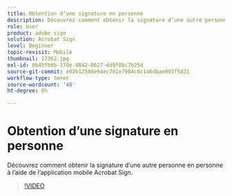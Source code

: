 ```yaml
---
title: Obtention d’une signature en personne
description: Découvrez comment obtenir la signature d’une autre personne en personne à l’aide de l’application mobile Acrobat Sign
role: User
product: adobe sign
solution: Acrobat Sign
level: Beginner
topic-revisit: Mobile
thumbnail: 17362.jpg
exl-id: 0b45fb6b-170e-4842-8627-dd9f0bc7b25d
source-git-commit: e02b1250de94ec781e7984c6c146dbae993f5d31
workflow-type: tm+mt
source-wordcount: '40'
ht-degree: 0%

---
```


# Obtention d’une signature en personne

Découvrez comment obtenir la signature d’une autre personne en personne à l’aide de l’application mobile Acrobat Sign.

>[!VIDEO](https://video.tv.adobe.com/v/17362?hidetitle=true)
